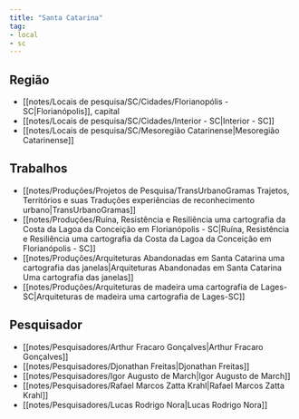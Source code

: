 ```yaml
---
title: "Santa Catarina"
tag:
- local
- sc
---
```


## Região
- [[notes/Locais de pesquisa/SC/Cidades/Florianopólis - SC|Florianópolis]], capital
- [[notes/Locais de pesquisa/SC/Cidades/Interior - SC|Interior - SC]]
- [[notes/Locais de pesquisa/SC/Mesoregião Catarinense|Mesoregião Catarinense]]

## Trabalhos
- [[notes/Produções/Projetos de Pesquisa/TransUrbanoGramas Trajetos, Territórios e suas Traduções experiências de reconhecimento urbano|TransUrbanoGramas]]
- [[notes/Produções/Ruína, Resistência e Resiliência uma cartografia da Costa da Lagoa da Conceição em Florianópolis - SC|Ruína, Resistência e Resiliência uma cartografia da Costa da Lagoa da Conceição em Florianópolis - SC]]
- [[notes/Produções/Arquiteturas Abandonadas em Santa Catarina uma cartografia das janelas|Arquiteturas Abandonadas em Santa Catarina Uma cartografia das janelas]]
- [[notes/Produções/Arquiteturas de madeira uma cartografia de Lages-SC|Arquiteturas de madeira uma cartografia de Lages-SC]]

## Pesquisador
- [[notes/Pesquisadores/Arthur Fracaro Gonçalves|Arthur Fracaro Gonçalves]]
- [[notes/Pesquisadores/Djonathan Freitas|Djonathan Freitas]]
- [[notes/Pesquisadores/Igor Augusto de March|Igor Augusto de March]]
- [[notes/Pesquisadores/Rafael Marcos Zatta Krahl|Rafael Marcos Zatta Krahl]]
- [[notes/Pesquisadores/Lucas Rodrigo Nora|Lucas Rodrigo Nora]]
